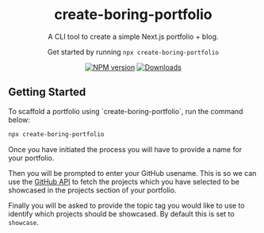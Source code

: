 <h1 align="center">
  create-boring-portfolio
</h1>

<p align="center">
  A CLI tool to create a simple Next.js portfolio + blog.  
</p>

<p align="center">
  Get started by running <code>npx create-boring-portfolio</code>
</p>

<div align="center">

[![NPM version][npm-image]][npm-url]
[![Downloads][downloads-image]][npm-url]

</div>

<h2 id="getting-started">Getting Started</h2>
To scaffold a portfolio using `create-boring-portfolio`, run the command below:

<br>

```bash
npx create-boring-portfolio
```

Once you have initiated the process you will have to provide a name for your portfolio.

Then you will be prompted to enter your GitHub usename. This is so we can use the [GitHub API](https://docs.github.com/en/rest) to fetch the projects which you have selected to be showcased in the projects section of your portfolio.

Finally you will be asked to provide the topic tag you would like to use to identify which projects should be showcased. By default this is set to `showcase`. 

[downloads-image]: https://img.shields.io/npm/dm/create-boring-portfolio?color=364fc7&logoColor=364fc7
[npm-url]: https://www.npmjs.com/package/create-boring-portfolio
[npm-image]: https://img.shields.io/npm/v/create-boring-portfolio?color=0b7285&logoColor=0b7285